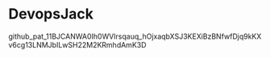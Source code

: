 # DevopsJack
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
